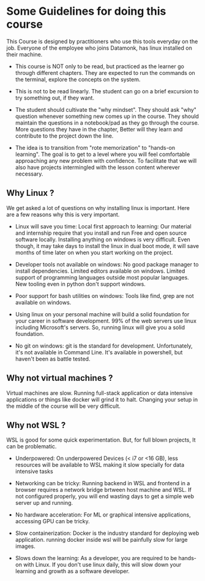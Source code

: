 # Some Guidelines for doing this course
This Course is designed by practitioners who use this tools everyday on the job. Everyone of the employee who joins Datamonk, has linux installed on their machine. 

- This course is NOT only to be read, but practiced as the learner go through different chapters. They are expected to run the commands on the terminal, explore the concepts on the system. 
- This is not to be read linearly. The student can go on a brief excursion to try something out, if they want.
- The student should cultivate the "why mindset". They should ask "why" question whenever something new comes up in the course. They should maintain the questions in a notebook/pad as they go through the course. More questions they have in the chapter, Better will they learn and contribute to the project down the line. 

- The idea is to transition from "rote memorization" to "hands-on learning". The goal is to get to a level where you will feel comfortable approaching any new problem with confidence. To facilitate that we will also have projects intermingled with the lesson content wherever necessary. 

## Why Linux ?
We get asked a lot of questions on why installing linux is important. Here are a few reasons why this is very important. 
- Linux will save you time: Local first approach to learning: Our material and internship require that you install and run Free and open source software locally. Installing anything on windows is very difficult. Even though, it may take days to install the linux in dual boot mode, it will save months of time later on when you start working on the project. 

- Developer tools not available on windows: No good package manager to install dependencies. Limited editors available on windows. Limited support of programming languages outside most popular languages. New tooling even in python don't support windows. 

- Poor support for bash utilities on windows: Tools like find, grep are not available on windows.

- Using linux on your personal machine will build a solid foundation for your career in software development. 99% of the web servers use linux including Microsoft's servers. So, running linux will give you a solid foundation. 

- No git on windows: git is the standard for development. Unfortunately, it's not available in Command Line. It's available in powershell, but haven't been as battle tested. 



## Why not virtual machines ?
Virtual machines are slow. Running full-stack application or data intensive applications or things like docker will grind it to halt. Changing your setup in the middle of the course will be very difficult. 

## Why not WSL ?
WSL is good for some quick experimentation. But, for full blown projects, It can be problematic.

- Underpowered: On underpowered Devices (< i7 or <16 GB), less resources will be available to WSL making it slow specially for data intensive tasks 

- Networking can be tricky: Running backend in WSL and frontend in a browser requires a network bridge brtween host machine and WSL. If not configured properly, you will end wasting days to get a simple web server up and running. 

- No hardware acceleration: For ML or graphical intensive applications, accessing GPU can be tricky. 

- Slow containerization: Docker is the industry standard for deploying web application. running docker inside wsl will be painfully slow for large images. 

- Slows down the learning: As a developer, you are required to be hands-on with Linux. If you don't use linux daily, this will slow down your learning and growth as a software developer. 



